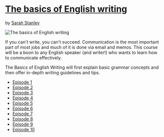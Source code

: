 # [The basics of English writing](http://gohighbrow.com/portfolio/the-basics-of-english-writing/)

by [Sarah Stanley](http://gohighbrow.com/team/sarah-stanley/)

![The basics of English writing](http://gohighbrow.com/wp-content/uploads/2016/11/languages_The-basics-of-English-writing-01-1024x384.png)

If you can't write, you can't succeed. Communication is the most important part of most jobs and much of it is done via email and memos. This course will be a boon to any English speaker (and writer!) who wants to learn how to communicate effectively.

The Basics of English Writing will first explain basic grammar concepts and then offer in-depth writing guidelines and tips.

- [Episode 1](episode-01.md)
- [Episode 2](episode-02.md)
- [Episode 3]()
- [Episode 4]()
- [Episode 5]()
- [Episode 6]()
- [Episode 7]()
- [Episode 8]()
- [Episode 9]()
- [Episode 10]()
